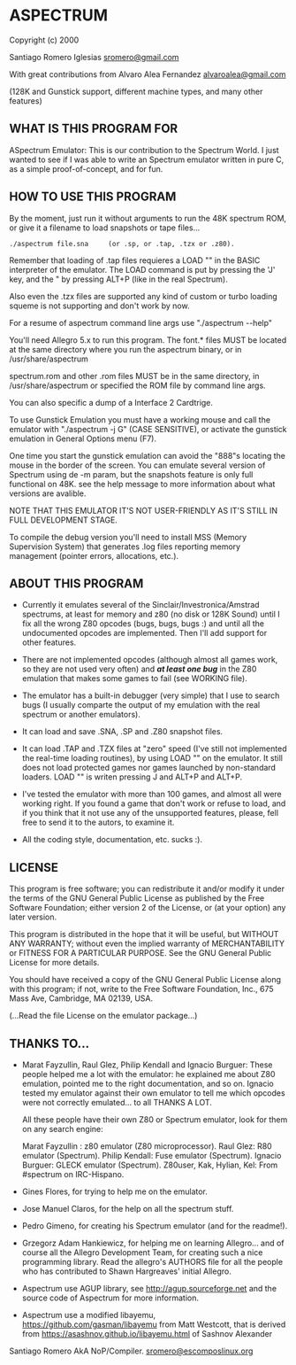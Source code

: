 ASPECTRUM
=========

  Copyright (c) 2000
  
  Santiago Romero Iglesias <sromero@gmail.com>

  With great contributions from Alvaro Alea Fernandez <alvaroalea@gmail.com>
  
  (128K and Gunstick support, different machine types, and many other features)


  WHAT IS THIS PROGRAM FOR
-----------------------------------------------------------------------

 ASpectrum Emulator: This is our contribution to the Spectrum World.
 I just wanted to see if I was able to write an Spectrum emulator
 written in pure C, as a simple proof-of-concept, and for fun.


  HOW TO USE THIS PROGRAM
-----------------------------------------------------------------------

 By the moment, just run it without arguments to run the 48K spectrum
 ROM, or give it a filename to load snapshots  or tape files...

    ./aspectrum file.sna     (or .sp, or .tap, .tzx or .z80).

 Remember that loading of .tap files requieres a LOAD "" in the
 BASIC interpreter of the emulator. The LOAD command is put by
 pressing the 'J' key, and the " by pressing ALT+P (like in the
 real Spectrum).

 Also even the .tzx files are supported any kind of custom or turbo
 loading squeme is not supporting and don't work by now.
 
 For a resume of aspectrum command line args use "./aspectrum --help"

 You'll need Allegro 5.x to run this program.
 The font.* files MUST be located at the same directory where you
 run the aspectrum binary, or in /usr/share/aspectrum

 spectrum.rom and other .rom files MUST be in the same directory, 
 in /usr/share/aspectrum or specified the ROM file by command line args.

 You can also specific a dump of a Interface 2 Cardtrige. 

 To use Gunstick Emulation you must have a working mouse and call
 the emulator with "./aspectrum -j G" (CASE SENSITIVE), or activate
 the gunstick emulation in General Options menu (F7).

 One time you start the gunstick emulation can avoid the "888"s locating
 the mouse in the border of the screen.
 You can emulate several version of Spectrum using de -m param, but
 the snapshots feature is only full functional on 48K.  see the help message
 to more information about what versions are avalible.

 NOTE THAT THIS EMULATOR IT'S NOT USER-FRIENDLY AS IT'S STILL IN
 FULL DEVELOPMENT STAGE.

 To compile the debug version you'll need to install MSS (Memory
 Supervision System) that generates .log files reporting memory
 management (pointer errors, allocations, etc.).


  ABOUT THIS PROGRAM
-----------------------------------------------------------------------

 * Currently it emulates several of the Sinclair/Investronica/Amstrad 
   spectrums, at least for memory and z80 (no disk or 128K Sound) until 
   I fix all the wrong Z80 opcodes (bugs, bugs, bugs :) and until all the
   undocumented opcodes are implemented. Then I'll add support for
   other features.

 * There are not implemented opcodes (although almost all games work,
   so they are not used very often) and ___at least one bug___ in the
   Z80 emulation that makes some games to fail (see WORKING file).

 * The emulator has a built-in debugger (very simple) that I use to
   search bugs (I usually comparte the output of my emulation with
   the real spectrum or another emulators).

 * It can load and save .SNA, .SP and .Z80 snapshot files.

 * It can load .TAP and .TZX files at "zero" speed (I've still not implemented
   the real-time loading routines), by using LOAD "" on the emulator.
   It still does not load protected games nor games launched by
   non-standard loaders. LOAD "" is writen pressing J and ALT+P and ALT+P.

 * I've tested the emulator with more than 100 games, and almost
   all were working right. If you found a game that don't work or refuse to
   load, and if you think that it not use any of the unsupported features,
   please, fell free to send it to the autors, to examine it.

 * All the coding style, documentation, etc. sucks :).


 LICENSE
-----------------------------------------------------------------------
 This program is free software; you can redistribute it and/or modify
 it under the terms of the GNU General Public License as published by
 the Free Software Foundation; either version 2 of the License, or
 (at your option) any later version.

 This program is distributed in the hope that it will be useful,
 but WITHOUT ANY WARRANTY; without even the implied warranty of
 MERCHANTABILITY or FITNESS FOR A PARTICULAR PURPOSE.  See the
 GNU General Public License for more details.

 You should have received a copy of the GNU General Public License
 along with this program; if not, write to the Free Software
 Foundation, Inc., 675 Mass Ave, Cambridge, MA 02139, USA.

 (...Read the file License on the emulator package...)


  THANKS TO...
-----------------------------------------------------------------------

 * Marat Fayzullin, Raul Glez, Philip Kendall and Ignacio Burguer:
   These people helped me a lot with the emulator: he explained me about
   Z80 emulation, pointed me to the right documentation, and so on.
   Ignacio tested my emulator against their own emulator to tell me
   which opcodes were not correctly emulated... to all THANKS A LOT.

   All these people have their own Z80 or Spectrum emulator, look for
   them on any search engine:

     Marat Fayzullin : z80 emulator (Z80 microprocessor).
     Raul Glez: R80 emulator (Spectrum).
     Philip Kendall: Fuse emulator (Spectrum).
     Ignacio Burguer: GLECK emulator (Spectrum).
     Z80user, Kak, Hylian, Kel: From #spectrum on IRC-Hispano.

 * Gines Flores, for trying to help me on the emulator.

 * Jose Manuel Claros, for the help on all the spectrum stuff.

 * Pedro Gimeno, for creating his Spectrum emulator (and for the readme!).

 * Grzegorz Adam Hankiewicz, for helping me on learning Allegro...
   and of course all the Allegro Development Team, for creating such
   a nice programming library. Read the allegro's AUTHORS file for
   all the people who has contributed to Shawn Hargreaves' initial Allegro.

 * Aspectrum use AGUP library, see http://agup.sourceforge.net and the source 
   code of Aspectrum for more information.

 * Aspectrum use a modified libayemu, https://github.com/gasman/libayemu from Matt Westcott, 
   that is derived from https://asashnov.github.io/libayemu.html of Sashnov Alexander


  Santiago Romero AkA NoP/Compiler.
  sromero@escomposlinux.org
